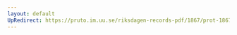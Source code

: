 ```yaml
---
layout: default
UpRedirect: https://pruto.im.uu.se/riksdagen-records-pdf/1867/prot-1867--ak--128/prot-1867--ak--128_007.pdf
---
```

